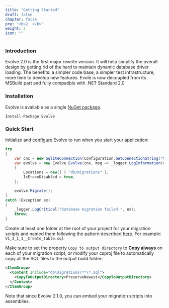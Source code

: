 ```yaml
---
title: "Getting Started"
draft: false
chapter: false
pre: "<b>2. </b>"
weight: 2
icon: ""
---
```


### Introduction

Evolve 2.0 is the first major rewrite version. It will help simplify the overall design by getting rid of the hard to maintain dynamic database driver loading. The benefits: a simpler code base, a simpler test infrastructure, more time to develop new features. Evole is now decoupled from its MSBuild part and fully compatible with .NET Standard 2.0

### Installation

Evolve is available as a single [NuGet package](https://www.nuget.org/packages/Evolve).

```
Install-Package Evolve
```

### Quick Start

<i class="fa fa-hand-o-right"></i> Initialize and [configure](/configuration/#options) Evolve to run when you start your application:

```C#
try
{
    var cnx = new SqliteConnection(Configuration.GetConnectionString("MyDatabase"));
    var evolve = new Evolve.Evolve(cnx, msg => _logger.LogInformation(msg))
    {
        Locations = new[] { "db/migrations" },
        IsEraseDisabled = true,
    };

    evolve.Migrate();
}
catch (Exception ex)
{
    _logger.LogCritical("Database migration failed.", ex);
    throw;
}
```

<i class="fa fa-hand-o-right"></i> Create at least one folder at the root of your project for your migration scripts and named them following the pattern described [here](/configuration/#naming-pattern). For example: `V1_3_1_1__Create_table.sql`

<i class="fa fa-hand-o-right"></i> Make sure to set the property `Copy to output directory` to **Copy always** on each of your migration script, or modify your csproj file to automatically copy all the SQL files to the output build folder:

```xml
<ItemGroup>
  <Content Include="db\migrations\**\*.sql">
    <CopyToOutputDirectory>PreserveNewest</CopyToOutputDirectory>
  </Content>
</ItemGroup>
```
<i class="fa fa-info-circle"></i> Note that since Evolve 2.1.0, you can embed your migration scripts into assemblies.